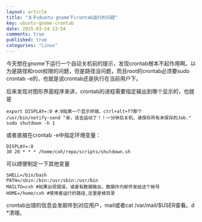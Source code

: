 ```yaml
---
layout: article
title: "关于ubuntu gnome下crontab运行的问题"
key: ubuntu-gnome-crontab
date: 2015-03-24 13:54
comments: true
published: true
categories: "Linux"
---
```


  今天想在gnome下运行一个自动关机前的提示，发现crontab根本不起作用啊。以为是路径和root权限的问题，但是路径没问题，而且root的crontab必须要sudo crontab -e的，也就是说crontab还是执行在当前用户下。

  后来发现对图形界面程序来讲，crontab的进程需要指定输出到哪个显示的，也就是

   	export DISPLAY=:0 #:0指第一个显示终端，ctrl+alt+f7那个
	/usr/bin/notify-send "亲，该去运动了！！一分钟后关机，请保存所有未保存的Job."
	sudo shutdown -h 1


  或者直接在crontab -e中指定环境变量：

   	DISPLAY=:0
	30 20 * * * /home/cxh/repo/scripts/shutdown.sh

  可以顺便制定一下其他变量

	SHELL=/bin/bash
	PATH=/sbin:/bin:/usr/sbin:/usr/bin
	MAILTO=cxh #如果出现错误，或者有数据输出，数据作为邮件发给这个帐号
	HOME=/home/cxh #使用者运行的路径,这里是根目录

  crontab出错的信息会发邮件到对应用户，mail或者cat /var/mail/$USER查看。d *清理。


